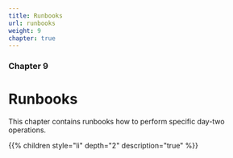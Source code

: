 ```yaml
---
title: Runbooks
url: runbooks
weight: 9
chapter: true
---
```


### Chapter 9

# Runbooks

This chapter contains runbooks how to perform specific day-two operations.

{{% children style="li" depth="2" description="true" %}}
